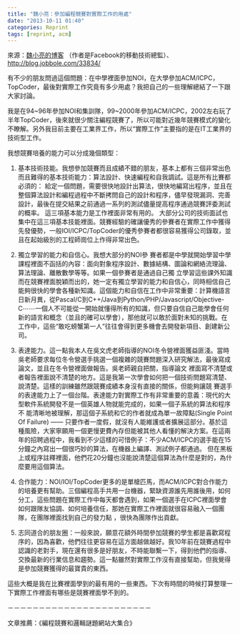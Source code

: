 ```yaml
---
title: "魏小亮：參加編程競賽對實際工作的用處"
date: "2013-10-11 01:40"
categories: Reprint
tags: [reprint, acm]
---
```


來源：[魏小亮的博客](http://blog.sina.com.cn/s/blog_87f330d301019v0j.html) （作者是Facebook的移動技術總監）、<http://blog.jobbole.com/33834/>

有不少的朋友問過這個問題：在中學裡面參加NOI，在大學參加ACM/ICPC，TopCoder，最後對實際工作究竟有多少用處？我把自己的一些理解總結了一下跟大家討論。

我是在94~96年參加NOI和集訓隊，99~2000年參加ACM/ICPC，2002左右玩了半年TopCoder，後來就很少關注編程競賽了，所以可能對近幾年競賽模式的變化不瞭解。另外我目前主要在工業界工作，所以“實際工作”主要指的是在IT工業界的技術型工作。

我想競賽培養的能力可以分成幾個類型：

1. 基本技術技能。我想參加競賽而且成績不錯的朋友，基本上都有三個非常出色而且難得的基本技術能力：算法設計、快速編程和自我調試。這是所有比賽都必須的： 給定一個問題，需要很快地設計出算法，很快地編寫出程序，並且在整個算法設計和編程過程中不斷拷問自己的設計和程序，儘早發現漏洞、完善設計，最後在提交結果之前通過一系列的測試儘量提高程序通過競賽評委測試的概率。 這三項基本能力是工作裡面非常有用的。 大部分公司的技術面試也集中在這三項基本技能裡面。競賽經驗的確讓優秀的參賽者在實際工作中獲得先發優勢，一般IOI/ICPC/TopCoder的優秀參賽者都很容易獲得公司錄取，並且在起始級別的工程師崗位上作得非常出色。

2. 獨立學習的能力和自信心。我想大部分的NOI參 賽者都是中學就開始學習中學課程裡面不函括的內容：面向對象程序設計、數據結構、圖論和網絡流理論、算法理論、離散數學等等。如果一個參賽者是通過自己獨 立學習這些課外知識而在競賽裡面脫穎而出的，她一定有獨立學習的能力和自信心，同時相信自己能夠很快的學會各種新知識。這個能力和自信在工作中非常重要：計算機語言日新月異，從Pascal/C到C++/Java到Python/PHP/Javascript/Objective-C⋯⋯一個人不可能從一開始就懂得所有的知識，但只要自信自己能學會任何新的語言和概念（並且的確可以學會），那他就可以敢於面對未知的挑戰。在工作中，這些“敢吃螃蟹第一人”往往會得到更多機會去開發新項目、創建新公司。

3. 表達能力。這一點我本人在吳文虎老師指導的NOI冬令營裡面獲益匪淺。當時吳老師要求每位冬令營選手挑選一個複雜的競賽問題深入研究解法，最後寫成論文，並且在冬令營裡面做報告。吳老師親自把關，指導論文 裡面寫不清楚或者報告裡面說不清楚的地方。這是我第一次學會如何把一個技術問題寫清楚、說清楚。這樣的訓練雖然跟競賽成績本身沒有直接的關係，但能夠讓競 賽選手的表達能力上了一個台階。表達能力對實際工作有非常重要的意義：現代的大型軟件系統開發不是一個英雄人物就能完成的，如果一個子系統的算法和程序不 能清晰地被理解，那這個子系統和它的作者就成為單一故障點(Single Point Of Failure) —— 只要作者一度假，就沒有人能維護或者擴展這部分。基於這種風險，大家寧願用一個更慢更費內存但能被其他人看懂的解決方案。在這兩年的招聘過程中，我看到不少這樣的可惜例子：不少ACM/ICPC的選手能在15分鐘之內寫出一個很巧妙的算法，在機器上編譯、測試例子都通過。 但在黑板上或程序註釋裡面，他們花20分鐘也沒能說清楚這個算法為什麼是對的，為什麼要用這個算法。

4. 合作能力：NOI/IOI/TopCoder更多的是單槍匹馬，而ACM/ICPC對合作能力的培養更有幫助。三個編程高手共用一台機器，緊缺資源誰先用誰後用，如何分工，這些問題在實際工作中每天都會遇到，如果一個選手在ICPC裡面學會如何跟隊友協調、如何培養信任，那她在實際工作裡面就很容易融入一個團隊，在團隊裡面找到自己的發力點 ，很快為團隊作出貢獻。

5. 志同道合的朋友圈：一般來說，願意花額外時間參加競賽的學生都是喜歡寫程序的，因為喜歡，他們往往更容易在這方面越做越好。我10年前在競賽過程中認識的老對手，現在還有很多是好朋友，不時能聯繫一下，得到他們的指導、交換最新的行業信息和趨勢。這一點雖然對實際工作沒有直接幫助，但我覺得是參加競賽獲得的最寶貴的東西。

這些大概是我在比賽裡面學到的最有用的一些東西。下次有時間的時候打算整理一下實際工作裡面有哪些是競賽裡面學不到的。

－－－－－－－－－－－－－－－－－－－－－－－

文章推薦：《編程競賽和邏輯謎題網站大集合》
